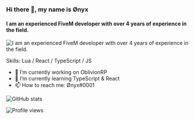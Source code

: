 ### Hi there 👋, my name is Ønyx
#### I am an experienced FiveM developer with over 4 years of experience in the field. 
![I am an experienced FiveM developer with over 4 years of experience in the field. ](https://i.imgur.com/pr4ygOf.png)


Skills: Lua / React / TypeScript / JS

- 🔭 I’m currently working on OblivionRP 
- 🌱 I’m currently learning TypeScript & React 
- 📫 How to reach me: Ønyx#0001 


![GitHub stats](https://github-readme-stats.vercel.app/api?username=JAY-YZ&show_icons=true&count_private=true)  

![Profile views](https://gpvc.arturio.dev/JAY-YZ)  
